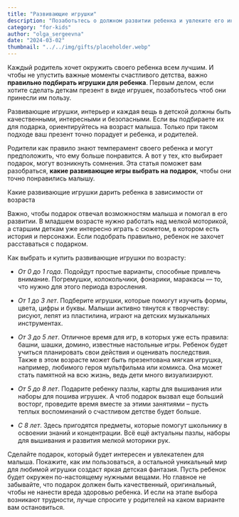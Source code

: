 ```yaml
---
title: "Развивающие игрушки"
description: "Позаботьтесь о должном развитии ребенка и увлеките его интересными играми!"
category: "for-kids"
author: "olga_sergeevna"
date: "2024-03-02"
thumbnail: "../../img/gifts/placeholder.webp"
---
```


Каждый родитель хочет окружить своего ребенка всем лучшим. И чтобы не упустить важные моменты счастливого детства, важно **правильно подбирать игрушки для ребенка**. Первым делом, если хотите сделать деткам презент в виде игрушек, позаботьтесь чтоб они принесли им пользу.

Развивающие игрушки, интерьер и каждая вещь в детской должны быть качественными, интересными и безопасными. Если вы подбираете их для подарка, ориентируйтесь на возраст малыша. Только при таком подходе ваш презент точно порадует и ребенка, и родителей.

Родители как правило знают темперамент своего ребенка и могут предположить, что ему больше понравится. А вот у тех, кто выбирает подарок, могут возникнуть сомнения. Эта статья поможет вам разобраться, **какие развивающие игры выбрать на подарок**, чтобы они точно понравились малышу.

Какие развивающие игрушки дарить ребенка в зависимости от возраста

Важно, чтобы подарок отвечал возможностям малыша и помогал в его развитии. В младшем возрасте нужно работать над мелкой моторикой, а старшим деткам уже интересно играть с сюжетом, в котором есть история и персонажи. Если подобрать правильно, ребенок не захочет расставаться с подарком.

Как выбрать и купить развивающие игрушки по возрасту:

 - *От 0 до 1 года*. Подойдут простые варианты, способные привлечь внимание. Погремушки, колокольчики, фонарики, маракасы — то, что нужно для этого периода взросления.

 - *От 1 до 3 лет*. Подберите игрушки, которые помогут изучить формы, цвета, цифры и буквы. Малыши активно тянутся к творчеству: рисуют, лепят из пластилина, играют на детских музыкальных инструментах.

 - *От 3 до 5 лет*. Отличное время для игр, в которых уже есть правила: башни, шашки, домино, известные настольные игры. Ребенок будет учиться планировать свои действия и оценивать последствия. Также в этом возрасте может быть презентована мягкая игрушка, например, любимого героя мультфильма или комикса. Она может стать памятной на всю жизнь, ведь дети много визуализируют.

 - *От 5 до 8 лет*. Подарите ребенку пазлы, карты для вышивания или наборы для пошива игрушек. А чтоб подарок вызвал еще больший восторг, проведите время вместе за этими занятиями – пусть теплых воспоминаний о счастливом детстве будет больше.

 - *С 8 лет*. Здесь пригодятся предметы, которые помогут школьнику в освоении знаний и концентрации. Всё ещё актуальны пазлы, наборы для вышивания и развития мелкой моторики рук.

Сделайте подарок, который будет интересен и увлекателен для малыша. Покажите, как им пользоваться, а остальной уникальный мир для любимой игрушки создаст яркая детская фантазия. Пусть ребенок будет окружен по-настоящему нужными вещами. Но главное не забывайте, что подарок должен быть качественный, оригинальный, чтобы не нанести вреда здоровью ребенка. И если на этапе выбора возникают трудности, лучше спросите у родителей на каком варианте вам остановиться.
